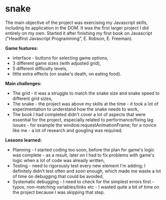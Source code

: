 # snake 

The main objective of the project was exercising my Javascript skills, including its application in the DOM. It was the first larger project I did entirely on my own. Started it after finishing my first book on Javascript ("Headfirst Javascript Programming", E. Robson, E. Freeman).

<strong> Game features: </strong>
- interface - buttons for selecting game options,
- 3 different game sizes (with adjusted grid),
- 5 different difficulty levels,
- little extra effects (on snake's death, on eating food). 

<strong> Main challenges: </strong>
- The grid - it was a struggle to match the snake size and snake speed to different grid sizes, 
- The snake - the project was above my skills at the time - it took a lot of experimentation to understand how the snake needs to work, 
- The book I had completed didn't cover a lot of aspects that were essential for the project, especially related to performance/fixing lag issues - for example the window.requestAnimationFrame; for a novice like me - a lot of research and googling was required.

<strong> Lessons learned: </strong>
- Planning - I started coding too soon, before the plan for game's logic was complete - as a result, later on I had to fix problems with game's logic when a lot of code was already written, 
- Testing - need to rigorously test every new element I'm adding; I definitely didn't test often and soon enough, which made me waste a lot of time on debugging that could be avoided, 
- Systematic debugging - I need to check for the simplest errors first - typos, non-matching variables/links etc - I wasted quite a bit of time on the project because I was skipping that step. 
